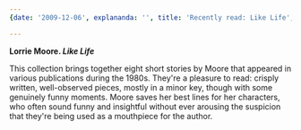 ```yaml
---
{date: '2009-12-06', explananda: '', title: 'Recently read: Like Life', tags: book_reviews}

---
```

<strong>Lorrie Moore. <em>Like Life</em></strong>

This collection brings together eight short stories by Moore that appeared in various publications during the 1980s.  They're a pleasure to read: crisply written, well-observed pieces, mostly in a minor key, though with some genuinely funny moments.  Moore saves her best lines for her characters, who often sound funny and insightful without ever arousing the suspicion that they're being used as a mouthpiece for the author.
